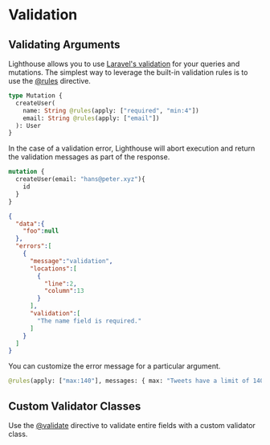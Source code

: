 # Validation

## Validating Arguments

Lighthouse allows you to use [Laravel's validation](https://laravel.com/docs/validation) for your
queries and mutations. The simplest way to leverage the built-in validation rules is to use the
[@rules](../api-reference/directives.md#rules) directive.

```graphql
type Mutation {
  createUser(
    name: String @rules(apply: ["required", "min:4"])
    email: String @rules(apply: ["email"])
  ): User
}
```

In the case of a validation error, Lighthouse will abort execution and return the validation messages
as part of the response.

```graphql
mutation {
  createUser(email: "hans@peter.xyz"){
    id
  }
}
```

```json
{  
  "data":{  
    "foo":null
  },
  "errors":[  
    {  
      "message":"validation",
      "locations":[  
        {  
          "line":2,
          "column":13
        }
      ],
      "validation":[  
        "The name field is required."
      ]
    }
  ]
}
```

You can customize the error message for a particular argument.

```graphql
@rules(apply: ["max:140"], messages: { max: "Tweets have a limit of 140 characters"})
```

## Custom Validator Classes

Use the [@validate](../api-reference/directives#validate) directive to validate entire fields
with a custom validator class.
